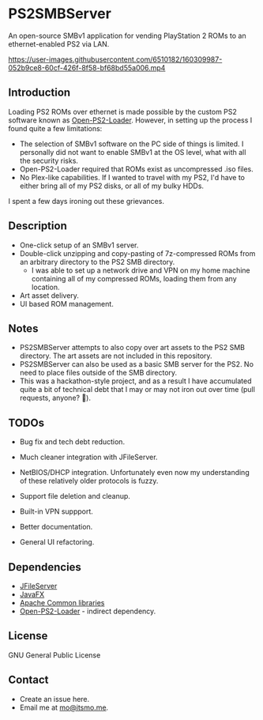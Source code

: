 # PS2SMBServer
An open-source SMBv1 application for vending PlayStation 2 ROMs to an ethernet-enabled PS2 via LAN.

https://user-images.githubusercontent.com/6510182/160309987-052b9ce8-60cf-426f-8f58-bf68bd55a006.mp4

## Introduction
Loading PS2 ROMs over ethernet is made possible by the custom PS2 software known as [Open-PS2-Loader](https://github.com/ps2homebrew/Open-PS2-Loader). However, in setting up the process I found quite a few limitations:

* The selection of SMBv1 software on the PC side of things is limited. I personally did not want to enable SMBv1 at the OS level, what with all the security risks.
* Open-PS2-Loader required that ROMs exist as uncompressed .iso files.
* No Plex-like capabilities. If I wanted to travel with my PS2, I'd have to either bring all of my PS2 disks, or all of my bulky HDDs.

I spent a few days ironing out these grievances.

## Description
* One-click setup of an SMBv1 server.
* Double-click unzipping and copy-pasting of 7z-compressed ROMs from an arbitrary directory to the PS2 SMB directory.
  * I was able to set up a network drive and VPN on my home machine containing all of my compressed ROMs, loading them from any location.
* Art asset delivery.
* UI based ROM management.

## Notes
* PS2SMBServer attempts to also copy over art assets to the PS2 SMB directory. The art assets are not included in this repository.
* PS2SMBServer can also be used as a basic SMB server for the PS2. No need to place files outside of the SMB directory.
* This was a hackathon-style project, and as a result I have accumulated quite a bit of technical debt that I may or may not iron out over time (pull requests, anyone? 👀).

## TODOs
* Bug fix and tech debt reduction.
* Much cleaner integration with JFileServer.
* NetBIOS/DHCP integration. Unfortunately even now my understanding of these relatively older protocols is fuzzy.
* Support file deletion and cleanup.
* Built-in VPN suppport.
* Better documentation.

* General UI refactoring.

## Dependencies
* [JFileServer](https://github.com/FileSysOrg/jfileserver)
* [JavaFX](https://github.com/openjdk/jfx)
* [Apache Common libraries](https://github.com/apache/commons-collections)
* [Open-PS2-Loader](https://github.com/ps2homebrew/Open-PS2-Loader) - indirect dependency.

## License

GNU General Public License

## Contact
* Create an issue here.
* Email me at [mo@itsmo.me](mailto:mo@itsmo.me).
